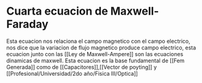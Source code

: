 # Cuarta ecuacion de Maxwell-Faraday
Esta ecuacion nos relaciona el campo magnetico con el campo electrico, nos dice que la variacion de flujo magnetico produce campo electrico, esta ecuacion junto con las [[Ley de Maxwell-Ampere]] son las ecuaciones dinamicas de maxwell. Esta ecuacion es la base fundamental de [[Fem Generada]] como de [[Capacitores]],[[Vector de poyting]] y [[Profesional/Universidad/2do año/Fisica III/Optica]]


